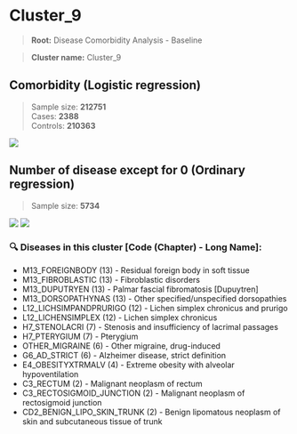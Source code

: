 # Cluster_9

> **Root:** Disease Comorbidity Analysis - Baseline

> **Cluster name:** Cluster_9  

## Comorbidity (Logistic regression)
> Sample size: **212751**  
> Cases: **2388**  
> Controls: **210363**
<img src="/Cluster/Figures/Incidence/LG/Cluster_9.png" />
<CsvTable src="/Cluster/Data/Incidence/LG/LG_Cluster_9.csv" label="🔍 View full results" />

## Number of disease except for 0 (Ordinary regression)
> Sample size: **5734**
<img src="/Cluster/Figures/Incidence/Histogram/Cluster_9_in.png" />
<CsvTable src="/Cluster/Data/Incidence/Histogram/Cluster_9_in.csv" label="🔍 View full results" />

<img src="/Cluster/Figures/Incidence/ORD/Cluster_9.png" />
<CsvTable src="/Cluster/Data/Incidence/ORD/ORD_Cluster_9.csv" label="🔍 View full results" />

### 🔍 Diseases in this cluster [Code (Chapter) - Long Name]:
- M13_FOREIGNBODY (13) - Residual foreign body in soft tissue
- M13_FIBROBLASTIC (13) - Fibroblastic disorders
- M13_DUPUTRYEN (13) - Palmar fascial fibromatosis [Dupuytren]
- M13_DORSOPATHYNAS (13) - Other specified/unspecified dorsopathies
- L12_LICHSIMPANDPRURIGO (12) - Lichen simplex chronicus and prurigo
- L12_LICHENSIMPLEX (12) - Lichen simplex chronicus
- H7_STENOLACRI (7) - Stenosis and insufficiency of lacrimal passages
- H7_PTERYGIUM (7) - Pterygium
- OTHER_MIGRAINE (6) - Other migraine, drug-induced
- G6_AD_STRICT (6) - Alzheimer disease, strict definition
- E4_OBESITYXTRMALV (4) - Extreme obesity with alveolar hypoventilation
- C3_RECTUM (2) - Malignant neoplasm of rectum
- C3_RECTOSIGMOID_JUNCTION (2) - Malignant neoplasm of rectosigmoid junction
- CD2_BENIGN_LIPO_SKIN_TRUNK (2) - Benign lipomatous neoplasm of skin and subcutaneous tissue of trunk
